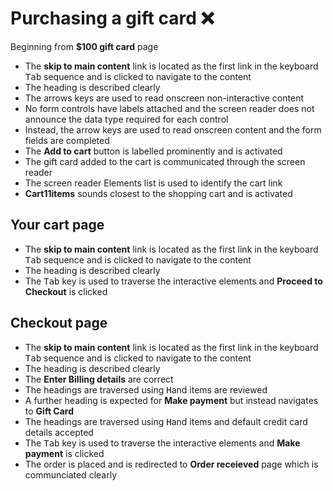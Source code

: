 # Purchasing a gift card :x:
Beginning from **$100 gift card** page
- The **skip to main content** link is located as the first link in the keyboard <kbd>Tab</kbd> sequence and is clicked to navigate to the content
- The heading is described clearly
- The arrows keys are used to read onscreen non-interactive content
- No form controls have labels attached and the screen reader does not announce the data type required for each control
- Instead, the arrow keys are used to read onscreen content and the form fields are completed
- The **Add to cart** button is labelled prominently and is activated
- The gift card added to the cart is communicated through the screen reader
- The screen reader Elements list is used to identify the cart link
- **Cart11items** sounds closest to the shopping cart and is activated

## **Your cart** page
- The **skip to main content** link is located as the first link in the keyboard <kbd>Tab</kbd> sequence and is clicked to navigate to the content
- The heading is described clearly
- The <kbd>Tab</kbd> key is used to traverse the interactive elements and **Proceed to Checkout** is clicked

## **Checkout** page
- The **skip to main content** link is located as the first link in the keyboard <kbd>Tab</kbd> sequence and is clicked to navigate to the content
- The heading is described clearly
- The **Enter Billing details** are correct
- The headings are traversed using <kbd>H</kbd>and items are reviewed
- A further heading is expected for **Make payment** but instead navigates to **Gift Card**
- The headings are traversed using <kbd>H</kbd>and items and default credit card details accepted
- The <kbd>Tab</kbd> key is used to traverse the interactive elements and **Make payment** is clicked
- The order is placed and is redirected to **Order receieved** page which is communciated clearly
